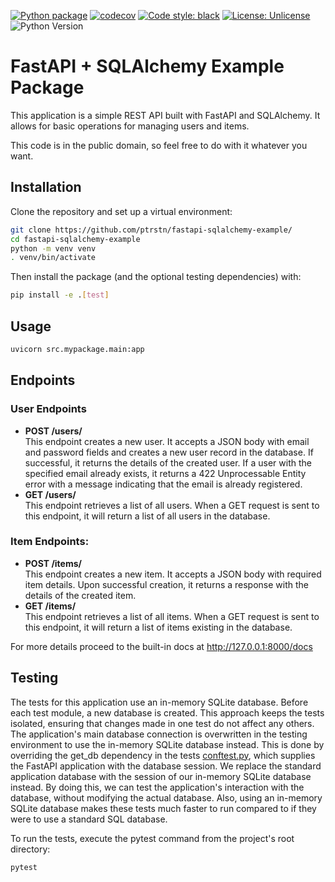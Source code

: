 [![Python package](https://github.com/ptrstn/fastapi-sqlalchemy-example/actions/workflows/python-package.yml/badge.svg)](https://github.com/ptrstn/fastapi-sqlalchemy-example/actions/workflows/python-package.yml)
[![codecov](https://codecov.io/gh/ptrstn/fastapi-sqlalchemy-example/branch/master/graph/badge.svg)](https://codecov.io/gh/ptrstn/fastapi-sqlalchemy-example)
[![Code style: black](https://img.shields.io/badge/code%20style-black-000000.svg)](https://github.com/psf/black)
[![License: Unlicense](https://img.shields.io/badge/license-Unlicense-darkblue.svg)](http://unlicense.org/)
![Python Version](https://img.shields.io/badge/python-3.8%2B-blue)

# FastAPI + SQLAlchemy Example Package

This application is a simple REST API built with FastAPI and SQLAlchemy. It allows for basic operations for managing users and items.

This code is in the public domain, so feel free to do with it whatever you want.

## Installation

Clone the repository and set up a virtual environment:

```bash
git clone https://github.com/ptrstn/fastapi-sqlalchemy-example/
cd fastapi-sqlalchemy-example
python -m venv venv
. venv/bin/activate
```

Then install the package (and the optional testing dependencies) with:

```bash
pip install -e .[test]
```

## Usage

```bash
uvicorn src.mypackage.main:app
```

## Endpoints

### User Endpoints

- **POST /users/**  
  This endpoint creates a new user. 
  It accepts a JSON body with email and password fields and creates a new user record in the database. 
  If successful, it returns the details of the created user. 
  If a user with the specified email already exists, it returns a 422 Unprocessable Entity error with a message indicating that the email is already registered.
- **GET /users/**  
  This endpoint retrieves a list of all users. 
  When a GET request is sent to this endpoint, it will return a list of all users in the database.

### Item Endpoints:
- **POST /items/**  
  This endpoint creates a new item. 
  It accepts a JSON body with required item details. 
  Upon successful creation, it returns a response with the details of the created item.
- **GET /items/**  
  This endpoint retrieves a list of all items. 
  When a GET request is sent to this endpoint, it will return a list of items existing in the database.


For more details proceed to the built-in docs at http://127.0.0.1:8000/docs


## Testing

The tests for this application use an in-memory SQLite database. 
Before each test module, a new database is created. 
This approach keeps the tests isolated, ensuring that changes made in one test do not affect any others.
The application's main database connection is overwritten in the testing environment to use the in-memory SQLite database instead. 
This is done by overriding the get_db dependency in the tests [conftest.py](/tests/conftest.py), which supplies the FastAPI application with the database session. 
We replace the standard application database with the session of our in-memory SQLite database instead.
By doing this, we can test the application's interaction with the database, without modifying the actual database. 
Also, using an in-memory SQLite database makes these tests much faster to run compared to if they were to use a standard SQL database.

To run the tests, execute the pytest command from the project's root directory:

```bash
pytest
```

